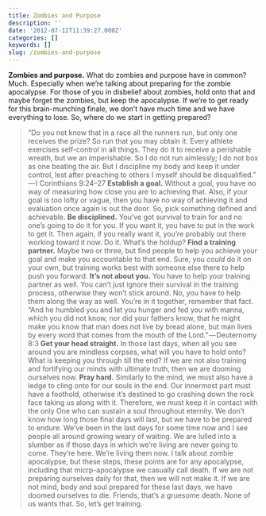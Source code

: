 ```yaml
---
title: Zombies and Purpose
description: ''
date: '2012-07-12T11:39:27.000Z'
categories: []
keywords: []
slug: /zombies-and-purpose
---
```

**Zombies and purpose.** What do zombies and purpose have in common? Much. Especially when we’re talking about preparing for the zombie apocalypse. For those of you in disbelief about zombies, hold onto that and maybe forget the zombies, but keep the apocalypse. If we’re to get ready for this brain-munching finale, we don’t have much time and we have everything to lose. So, where do we start in getting prepared?
> “Do you not know that in a race all the runners run, but only one receives the prize? So run that you may obtain it. Every athlete exercises self-control in all things. They do it to receive a perishable wreath, but we an imperishable. So I do not run aimlessly; I do not box as one beating the air. But I discipline my body and keep it under control, lest after preaching to others I myself should be disqualified.” — I Corinthians 9:24–27
**Establish a goal.** Without a goal, you have no way of measuring how close you are to achieving that. Also, if your goal is too lofty or vague, then you have no way of achieving it and evaluation once again is out the door. So, pick something defined and achievable.
**Be disciplined.** You’ve got survival to train for and no one’s going to do it for you. If you want it, you have to put in the work to get it. Then again, if you really want it, you’re probably out there working toward it now. Do it. What’s the holdup?
**Find a training partner.** Maybe two or three, but find people to help you achieve your goal and make you accountable to that end. Sure, you _could_ do it on your own, but training works best with someone else there to help push you forward.
**It’s not about you.** You have to help your training partner as well. You can’t just ignore their survival in the training process, otherwise they won’t stick around. No, you have to help them along the way as well. You’re in it together, remember that fact.
> “And he humbled you and let you hunger and fed you with manna, which you did not know, nor did your fathers know, that he might make you know that man does not live by bread alone, but man lives by every word that comes from the mouth of the Lord.” — Deuternomy 8:3
**Get your head straight.** In those last days, when all you see around you are mindless corpses, what will you have to hold onto? What is keeping you through till the end? If we are not also training and fortifying our minds with ultimate truth, then we are dooming ourselves now.
**Pray hard.** Similarly to the mind, we must also have a ledge to cling onto for our souls in the end. Our innermost part must have a foothold, otherwise it’s destined to go crashing down the rock face taking us along with it. Therefore, we must keep it in contact with the only One who can sustain a soul throughout eternity. We don’t know how long those final days will last, but we have to be prepared to endure.
We’ve been in the last days for some time now and I see people all around growing weary of waiting. We are lulled into a slumber as if those days in which we’re living are never going to come. They’re here. We’re living them now. I talk about zombie apocalypse, but these steps, these points are for any apocalypse, including that micrp-apocalypse we casually call death. If we are not preparing ourselves daily for that, then we will not make it. If we are not mind, body and soul prepared for these last days, we have doomed ourselves to die. Friends, that’s a gruesome death. None of us wants that. So, let’s get training.
